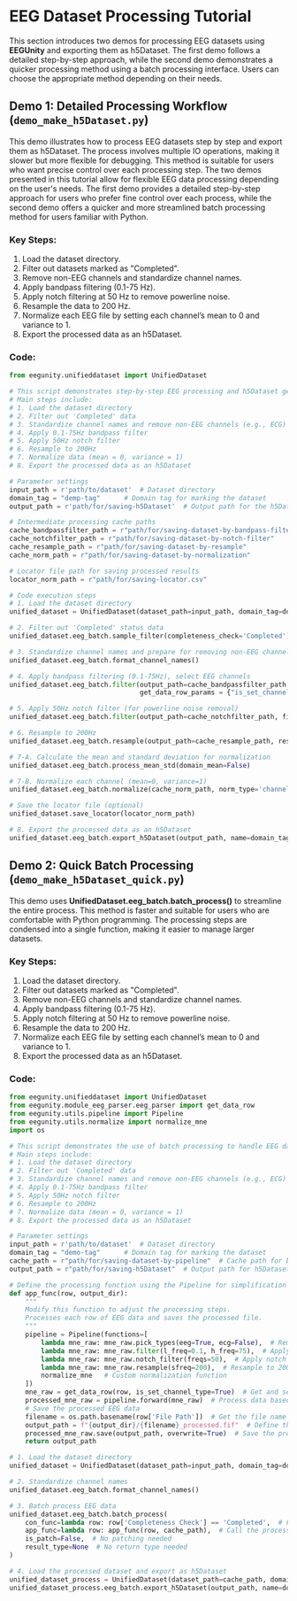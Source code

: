 # EEG Dataset Processing Tutorial

This section introduces two demos for processing EEG datasets using **EEGUnity** and exporting them as h5Dataset. The first demo follows a detailed step-by-step approach, while the second demo demonstrates a quicker processing method using a batch processing interface. Users can choose the appropriate method depending on their needs.

## Demo 1: Detailed Processing Workflow (`demo_make_h5Dataset.py`)

This demo illustrates how to process EEG datasets step by step and export them as h5Dataset. The process involves multiple IO operations, making it slower but more flexible for debugging. This method is suitable for users who want precise control over each processing step. The two demos presented in this tutorial allow for flexible EEG data processing depending on the user's needs. The first demo provides a detailed step-by-step approach for users who prefer fine control over each process, while the second demo offers a quicker and more streamlined batch processing method for users familiar with Python.


### Key Steps:
1. Load the dataset directory.
2. Filter out datasets marked as "Completed".
3. Remove non-EEG channels and standardize channel names.
4. Apply bandpass filtering (0.1-75 Hz).
5. Apply notch filtering at 50 Hz to remove powerline noise.
6. Resample the data to 200 Hz.
7. Normalize each EEG file by setting each channel’s mean to 0 and variance to 1.
8. Export the processed data as an h5Dataset.

### Code:
```python
from eegunity.unifieddataset import UnifiedDataset

# This script demonstrates step-by-step EEG processing and h5Dataset generation using EEGUnity.
# Main steps include:
# 1. Load the dataset directory
# 2. Filter out 'Completed' data
# 3. Standardize channel names and remove non-EEG channels (e.g., ECG)
# 4. Apply 0.1-75Hz bandpass filter
# 5. Apply 50Hz notch filter
# 6. Resample to 200Hz
# 7. Normalize data (mean = 0, variance = 1)
# 8. Export the processed data as an h5Dataset

# Parameter settings
input_path = r'path/to/dataset'  # Dataset directory
domain_tag = "demp-tag"      # Domain tag for marking the dataset
output_path = r'path/for/saving-h5Dataset'  # Output path for the h5Dataset

# Intermediate processing cache paths
cache_bandpassfilter_path = r"path/for/saving-dataset-by-bandpass-filter"
cache_notchfilter_path = r"path/for/saving-dataset-by-notch-filter"
cache_resample_path = r"path/for/saving-dataset-by-resample"
cache_norm_path = r"path/for/saving-dataset-by-normalization"

# Locator file path for saving processed results
locator_norm_path = r"path/for/saving-locator.csv"

# Code execution steps
# 1. Load the dataset directory
unified_dataset = UnifiedDataset(dataset_path=input_path, domain_tag=domain_tag)

# 2. Filter out 'Completed' status data
unified_dataset.eeg_batch.sample_filter(completeness_check='Completed')

# 3. Standardize channel names and prepare for removing non-EEG channels
unified_dataset.eeg_batch.format_channel_names()

# 4. Apply bandpass filtering (0.1-75Hz), select EEG channels
unified_dataset.eeg_batch.filter(output_path=cache_bandpassfilter_path, filter_type='bandpass', l_freq=0.1, h_freq=75,
                                 get_data_row_params = {"is_set_channel_type":True, "pick_types":{'eeg': True}})

# 5. Apply 50Hz notch filter (for powerline noise removal)
unified_dataset.eeg_batch.filter(output_path=cache_notchfilter_path, filter_type='notch', notch_freq=50)

# 6. Resample to 200Hz
unified_dataset.eeg_batch.resample(output_path=cache_resample_path, resample_params={"sfreq":200})

# 7-A. Calculate the mean and standard deviation for normalization
unified_dataset.eeg_batch.process_mean_std(domain_mean=False)

# 7-B. Normalize each channel (mean=0, variance=1)
unified_dataset.eeg_batch.normalize(cache_norm_path, norm_type='channel-wise')

# Save the locator file (optional)
unified_dataset.save_locator(locator_norm_path)

# 8. Export the processed data as an h5Dataset
unified_dataset.eeg_batch.export_h5Dataset(output_path, name=domain_tag, verbose=True)
```

## Demo 2: Quick Batch Processing (`demo_make_h5Dataset_quick.py`)

This demo uses **UnifiedDataset.eeg_batch.batch_process()** to streamline the entire process. This method is faster and suitable for users who are comfortable with Python programming. The processing steps are condensed into a single function, making it easier to manage larger datasets.

### Key Steps:
1. Load the dataset directory.
2. Filter out datasets marked as "Completed".
3. Remove non-EEG channels and standardize channel names.
4. Apply bandpass filtering (0.1-75 Hz).
5. Apply notch filtering at 50 Hz to remove powerline noise.
6. Resample the data to 200 Hz.
7. Normalize each EEG file by setting each channel’s mean to 0 and variance to 1.
8. Export the processed data as an h5Dataset.

### Code:
```python
from eegunity.unifieddataset import UnifiedDataset
from eegunity.module_eeg_parser.eeg_parser import get_data_row
from eegunity.utils.pipeline import Pipeline
from eegunity.utils.normalize import normalize_mne
import os

# This script demonstrates the use of batch processing to handle EEG datasets efficiently.
# Main steps include:
# 1. Load the dataset directory
# 2. Filter out 'Completed' data
# 3. Standardize channel names and remove non-EEG channels (e.g., ECG)
# 4. Apply 0.1-75Hz bandpass filter
# 5. Apply 50Hz notch filter
# 6. Resample to 200Hz
# 7. Normalize data (mean = 0, variance = 1)
# 8. Export the processed data as an h5Dataset

# Parameter settings
input_path = r'path/to/dataset'  # Dataset directory
domain_tag = "demo-tag"      # Domain tag for marking the dataset
cache_path = r"path/for/saving-dataset-by-pipeline"  # Cache path for batch processing
output_path = r"path/for/saving-h5Dataset"  # Output path for h5Dataset

# Define the processing function using the Pipeline for simplification
def app_func(row, output_dir):
    """
    Modify this function to adjust the processing steps.
    Processes each row of EEG data and saves the processed file.
    """
    pipeline = Pipeline(functions=[
        lambda mne_raw: mne_raw.pick_types(eeg=True, ecg=False),  # Remove non-EEG channels
        lambda mne_raw: mne_raw.filter(l_freq=0.1, h_freq=75),  # Apply bandpass filter (0.1-75 Hz)
        lambda mne_raw: mne_raw.notch_filter(freqs=50),  # Apply notch filter (50 Hz)
        lambda mne_raw: mne_raw.resample(sfreq=200),  # Resample to 200 Hz
        normalize_mne   # Custom normalization function
    ])
    mne_raw = get_data_row(row, is_set_channel_type=True)  # Get and set channel types, for later mne_raw.pick_types（）
    processed_mne_raw = pipeline.forward(mne_raw)  # Process data based on custom pipeline
    # Save the processed EEG data
    filename = os.path.basename(row['File Path'])  # Get the file name
    output_path = f"{output_dir}/{filename}_processed.fif"  # Define the output path
    processed_mne_raw.save(output_path, overwrite=True)  # Save the processed file
    return output_path

# 1. Load the dataset directory
unified_dataset = UnifiedDataset(dataset_path=input_path, domain_tag=domain_tag)

# 2. Standardize channel names
unified_dataset.eeg_batch.format_channel_names()

# 3. Batch process EEG data
unified_dataset.eeg_batch.batch_process(
    con_func=lambda row: row['Completeness Check'] == 'Completed',  # Filter out 'Completed' data
    app_func=lambda row: app_func(row, cache_path),  # Call the processing function and set output directory
    is_patch=False,  # No patching needed
    result_type=None  # No return type needed
)

# 4. Load the processed dataset and export as h5Dataset
unified_dataset_process = UnifiedDataset(dataset_path=cache_path, domain_tag=domain_tag)
unified_dataset_process.eeg_batch.export_h5Dataset(output_path, name=domain_tag, verbose=True)
```
